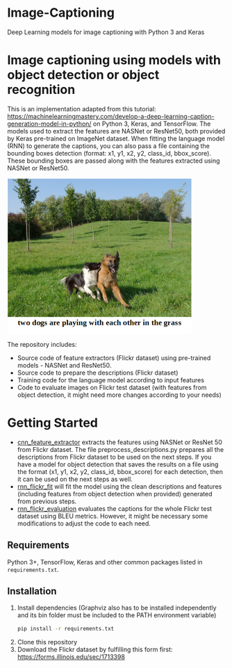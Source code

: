 # Image-Captioning
Deep Learning models for image captioning with Python 3 and Keras

# Image captioning using models with object detection or object recognition

This is an implementation adapted from this tutorial: https://machinelearningmastery.com/develop-a-deep-learning-caption-generation-model-in-python/ on Python 3, Keras, and TensorFlow. The models used to extract the features are NASNet or ResNet50, both provided by Keras pre-trained on ImageNet dataset. When fitting the language model (RNN) to generate the captions, you can also pass a file containing the bounding boxes detection (format: x1, y1, x2, y2, class_id, bbox_score). These bounding boxes are passed along with the features extracted using NASNet or ResNet50. 
 
![Image Captioning Sample](assets/resnet50_test.png)

The repository includes:
* Source code of feature extractors (Flickr dataset) using pre-trained models - NASNet and ResNet50.
* Source code to prepare the descriptions (Flickr dataset)
* Training code for the language model according to input features
* Code to evaluate images on Flickr test dataset (with features from object detection, it might need more changes according to your needs)


# Getting Started
* [cnn_feature_extractor](cnn_feature_extractor.py) extracts the features using NASNet or ResNet 50 from Flickr dataset. The file  preprocess_descriptions.py prepares all the descriptions from Flickr dataset to be used on the next steps. If you have a model for object detection that saves the results on a file using the format (x1, y1, x2, y2, class_id, bbox_score) for each detection, then it can be used on the next steps as well.
* [rnn_flickr_fit](rnn_flickr_fit.py) will fit the model using the clean descriptions and features (including features from object detection when provided) generated from previous steps. 
* [rnn_flickr_evaluation](rnn_flickr_evaluation.py) evaluates the captions for the whole Flickr test dataset using BLEU metrics. However, it might be necessary some modifications to adjust the code to each need.


## Requirements
Python 3+, TensorFlow, Keras and other common packages listed in `requirements.txt`.


## Installation
1. Install dependencies (Graphviz also has to be installed independently and its bin folder must be included to the PATH environment variable)
   ```bash
   pip install -r requirements.txt
   ```
2. Clone this repository
3. Download the Flickr dataset by fulfilling this form first: https://forms.illinois.edu/sec/1713398


